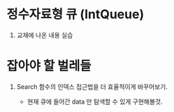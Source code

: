 # 정수자료형 큐 (IntQueue)


1. 교재에 나온 내용 실습


# 잡아야 할 벌레들

 
1. Search 함수의 인덱스 접근법을 더 효율적이게 바꾸어보기.


    - 현재 큐에 들어간 data 만 탐색할 수 있게 구현해볼것.
